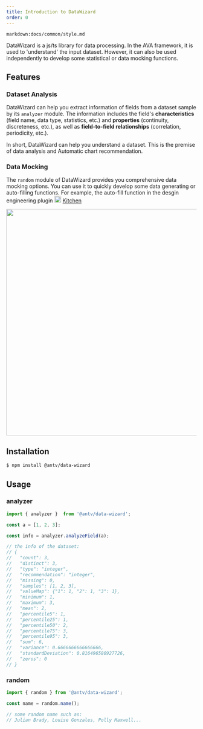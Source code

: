 ```yaml
---
title: Introduction to DataWizard
order: 0
---
```


`markdown:docs/common/style.md`

<div class="doc-md">

DataWizard is a js/ts library for data processing. In the AVA framework, it is used to 'understand' the input dataset. However, it can also be used independently to develop some statistical or data mocking functions.

## Features

### Dataset Analysis

DataWizard can help you extract information of fields from a dataset sample by its `analyzer` module. The information includes the field's **characteristics** (field name, data type, statistics, etc.) and **properties** (continuity, discreteness, etc.), as well as **field-to-field relationships** (correlation, periodicity, etc.).

In short, DataWizard can help you understand a dataset. This is the premise of data analysis and Automatic chart recommendation.

### Data Mocking

The `random` module of DataWizard provides you comprehensive data mocking options. You can use it to quickly develop some data generating or auto-filling functions. For example, the auto-fill function in the desgin engineering plugin <img src="https://gw.alipayobjects.com/zos/rmsportal/LFooOLwmxGLsltmUjTAP.svg" width="18"> [Kitchen](https://kitchen.alipay.com/) 

<div align="center">
<img src="https://gw.alipayobjects.com/zos/antfincdn/r4gEasYXD%24/kitchendatamocken.png" width="600" />
</div>

## Installation

```bash
$ npm install @antv/data-wizard
```

## Usage

### analyzer

```js
import { analyzer }  from '@antv/data-wizard';

const a = [1, 2, 3];

const info = analyzer.analyzeField(a);

// the info of the dataset:
// {
//   "count": 3,
//   "distinct": 3,
//   "type": "integer",
//   "recommendation": "integer",
//   "missing": 0,
//   "samples": [1, 2, 3],
//   "valueMap": {"1": 1, "2": 1, "3": 1},
//   "minimum": 1,
//   "maximum": 3,
//   "mean": 2,
//   "percentile5": 1,
//   "percentile25": 1,
//   "percentile50": 2,
//   "percentile75": 3,
//   "percentile95": 3,
//   "sum": 6,
//   "variance": 0.6666666666666666,
//   "standardDeviation": 0.816496580927726,
//   "zeros": 0
// }
```

### random

```js
import { random } from '@antv/data-wizard';

const name = random.name();

// some random name such as:
// Julian Brady, Louise Gonzales, Polly Maxwell...
```

</div>
